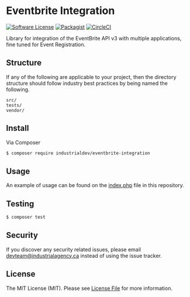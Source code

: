 # Eventbrite Integration

[![Software License][ico-license]](LICENSE.md)
[![Packagist](https://img.shields.io/packagist/dt/doctrine/orm.svg?style=flat-square)](https://packagist.org/packages/industrialdev/eventbrite-integration)
[![CircleCI][ico-circle]][link-circle]

Library for integration of the EventBrite API v3 with multiple applications,
fine tuned for Event Registration.

## Structure

If any of the following are applicable to your project, then the directory structure should follow industry best practices by being named the following.

```
src/
tests/
vendor/
```

## Install

Via Composer

``` bash
$ composer require industrialdev/eventbrite-integration
```

## Usage

An example of usage can be found on the [index.php](index.php) file in this repository.

## Testing

``` bash
$ composer test
```

## Security

If you discover any security related issues, please email devteam@industrialagency.ca instead of using the issue tracker.

## License

The MIT License (MIT). Please see [License File](LICENSE.md) for more information.

[ico-license]: https://img.shields.io/badge/license-MIT-brightgreen.svg?style=flat-square
[ico-circle]: https://circleci.com/gh/industrialdev/eventbrite-integration.svg?style=svg&circle-token=e0ddbf3fd936191ccd8dedeee40abb57b6a5cdea
[link-circle]: https://circleci.com/gh/industrialdev/eventbrite-integration
[link-author]: https://github.com/industrialdev
